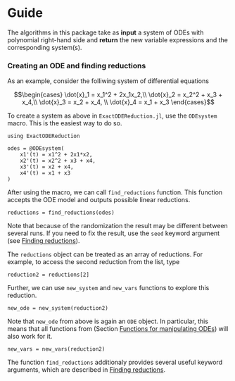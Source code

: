# Guide

The algorithms in this package take as **input** a system of ODEs with polynomial right-hand side and **return** the new variable expressions and the corresponding system(s).

### Creating an ODE and finding reductions

As an example, consider the folliwing system of differential equations

$$\begin{cases} 
\dot{x}_1 = x_1^2 + 2x_1x_2,\\ 
\dot{x}_2 =  x_2^2 + x_3 + x_4,\\ 
\dot{x}_3 = x_2 + x_4, \\
\dot{x}_4 = x_1 + x_3 
\end{cases}$$

To create a system as above in `ExactODEReduction.jl`, use the `ODEsystem` macro. This is the easiest way to do so.

```@example a
using ExactODEReduction

odes = @ODEsystem(   
    x1'(t) = x1^2 + 2x1*x2,     
    x2'(t) = x2^2 + x3 + x4,    
    x3'(t) = x2 + x4,
    x4'(t) = x1 + x3
)
```

After using the macro, we can call `find_reductions` function. This function accepts the ODE model and outputs possible linear reductions.

```@example a
reductions = find_reductions(odes)
```

Note that because of the randomization the result may be different between several runs. If you need to fix the result, use the `seed` keyword argument (see [Finding reductions](@ref)).

The `reductions` object can be treated as an array of reductions. For example, to access the second reduction from the list, type

```@example a
reduction2 = reductions[2]
```

Further, we can use `new_system` and `new_vars` functions to explore this reduction.

```@example a
new_ode = new_system(reduction2)
```

Note that `new_ode` from above is again an `ODE` object. In particular, this means that all functions from (Section [Functions for manipulating ODEs](@ref)) will also work for it.

```@example a
new_vars = new_vars(reduction2)
```

The function `find_reductions` additionaly provides several useful keyword arguments, which are described in [Finding reductions](@ref).
